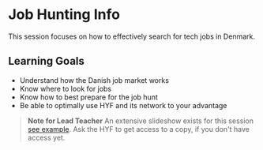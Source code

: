 # Job Hunting Info

This session focuses on how to effectively search for tech jobs in Denmark.

## Learning Goals

- Understand how the Danish job market works
- Know where to look for jobs
- Know how to best prepare for the job hunt
- Be able to optimally use HYF and its network to your advantage

> **Note for Lead Teacher** An extensive slideshow exists for this session [see example](https://docs.google.com/presentation/d/1dfqgw4TaDgQ4Z19EBryDU4lrkn5hPi9lF4Z00-f3_9g/edit?usp=drive_link). Ask the HYF to get access to a copy, if you don't have access yet.
